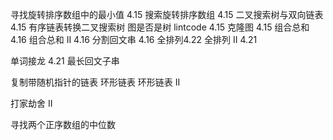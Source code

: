 寻找旋转排序数组中的最小值 4.15
搜索旋转排序数组 4.15
二叉搜索树与双向链表 4.15
有序链表转换二叉搜索树
图是否是树 lintcode 4.15
克隆图 4.15 
组合总和 4.16
组合总和 II 4.16 
分割回文串 4.16
全排列4.22
全排列 II 4.21

单词接龙 4.21 
最长回文子串    

复制带随机指针的链表
环形链表
环形链表 II

打家劫舍 II

寻找两个正序数组的中位数
